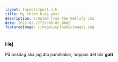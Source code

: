 ```yaml
---
layout: layouts/post.njk
title: My third blog post
description: Created from the Netlify cms
date: 2022-02-27T23:00:00.000Z
featuredImage: /images/uploads/image1.png
---
```

### Hej

På onsdag ska jag äta pannkakor, hoppas det blir **gott**